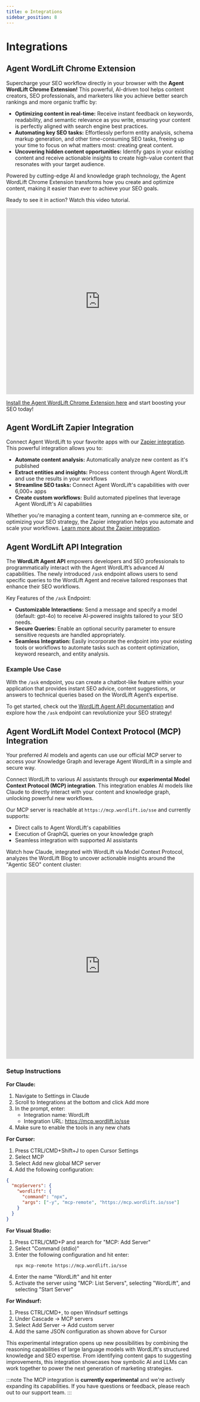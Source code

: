 ```yaml
---
title: ⚙️ Integrations
sidebar_position: 8
---
```


# Integrations

## Agent WordLift Chrome Extension

Supercharge your SEO workflow directly in your browser with the **Agent WordLift Chrome Extension!** This powerful, AI-driven tool helps content creators, SEO professionals, and marketers like you achieve better search rankings and more organic traffic by:

- **Optimizing content in real-time:** Receive instant feedback on keywords, readability, and semantic relevance as you write, ensuring your content is perfectly aligned with search engine best practices.
- **Automating key SEO tasks:** Effortlessly perform entity analysis, schema markup generation, and other time-consuming SEO tasks, freeing up your time to focus on what matters most: creating great content.
- **Uncovering hidden content opportunities:** Identify gaps in your existing content and receive actionable insights to create high-value content that resonates with your target audience.

Powered by cutting-edge AI and knowledge graph technology, the Agent WordLift Chrome Extension transforms how you create and optimize content, making it easier than ever to achieve your SEO goals.

Ready to see it in action? Watch this video tutorial.
<iframe width="100%" height="500" src="https://www.youtube.com/embed/Lmz6Kgi6HB0" frameborder="0" allow="autoplay; encrypted-media" allowfullscreen></iframe>

[Install the Agent WordLift Chrome Extension here](https://chromewebstore.google.com/detail/agent-wordlift/jegfjceighmfpbklniiakflbhceejddb) and start boosting your SEO today!

## Agent WordLift Zapier Integration

Connect Agent WordLift to your favorite apps with our [Zapier integration](/marketing-automation/zapier/introduction/). This powerful integration allows you to:

- **Automate content analysis:** Automatically analyze new content as it's published
- **Extract entities and insights:** Process content through Agent WordLift and use the results in your workflows
- **Streamline SEO tasks:** Connect Agent WordLift's capabilities with over 6,000+ apps
- **Create custom workflows:** Build automated pipelines that leverage Agent WordLift's AI capabilities

Whether you're managing a content team, running an e-commerce site, or optimizing your SEO strategy, the Zapier integration helps you automate and scale your workflows. [Learn more about the Zapier integration](/marketing-automation/zapier/introduction/).

## Agent WordLift API Integration

The **WordLift Agent API** empowers developers and SEO professionals to programmatically interact with the Agent WordLift’s advanced AI capabilities. The newly introduced `/ask` endpoint allows users to send specific queries to the WordLift Agent and receive tailored responses that enhance their SEO workflows.

Key Features of the `/ask` Endpoint:

- **Customizable Interactions:** Send a message and specify a model (default: gpt-4o) to receive AI-powered insights tailored to your SEO needs.
- **Secure Queries:** Enable an optional security parameter to ensure sensitive requests are handled appropriately.
- **Seamless Integration:** Easily incorporate the endpoint into your existing tools or workflows to automate tasks such as content optimization, keyword research, and entity analysis.

### Example Use Case

With the `/ask` endpoint, you can create a chatbot-like feature within your application that provides instant SEO advice, content suggestions, or answers to technical queries based on the WordLift Agent’s expertise.

To get started, check out the [WordLift Agent API documentation](https://docs.wordlift.io/api/agent/wordlift-agent-api/) and explore how the `/ask` endpoint can revolutionize your SEO strategy!

## Agent WordLift Model Context Protocol (MCP) Integration

Your preferred AI models and agents can use our official MCP server to access your Knowledge Graph and leverage Agent WordLift in a simple and secure way.

Connect WordLift to various AI assistants through our **experimental Model Context Protocol (MCP) integration**. This integration enables AI models like Claude to directly interact with your content and knowledge graph, unlocking powerful new workflows.

Our MCP server is reachable at `https://mcp.wordlift.io/sse` and currently supports:
- Direct calls to Agent WordLift's capabilities
- Execution of GraphQL queries on your knowledge graph
- Seamless integration with supported AI assistants

Watch how Claude, integrated with WordLift via Model Context Protocol, analyzes the WordLift Blog to uncover actionable insights around the "Agentic SEO" content cluster:

<iframe width="100%" height="500" src="https://www.youtube.com/embed/6dz_-LbP3eQ" frameborder="0" allow="autoplay; encrypted-media" allowfullscreen></iframe>

### Setup Instructions

**For Claude:**
1. Navigate to Settings in Claude
2. Scroll to Integrations at the bottom and click Add more
3. In the prompt, enter:
   - Integration name: WordLift
   - Integration URL: https://mcp.wordlift.io/sse
4. Make sure to enable the tools in any new chats

**For Cursor:**
1. Press CTRL/CMD+Shift+J to open Cursor Settings
2. Select MCP
3. Select Add new global MCP server
4. Add the following configuration:
```json
{
  "mcpServers": {
    "wordlift": {
      "command": "npx",
      "args": ["-y", "mcp-remote", "https://mcp.wordlift.io/sse"]
    }
  }
}
```

**For Visual Studio:**
1. Press CTRL/CMD+P and search for "MCP: Add Server"
2. Select "Command (stdio)"
3. Enter the following configuration and hit enter:
   ```
   npx mcp-remote https://mcp.wordlift.io/sse
   ```
4. Enter the name "WordLift" and hit enter
5. Activate the server using "MCP: List Servers", selecting "WordLift", and selecting "Start Server"

**For Windsurf:**
1. Press CTRL/CMD+, to open Windsurf settings
2. Under Cascade -> MCP servers
3. Select Add Server -> Add custom server
4. Add the same JSON configuration as shown above for Cursor

This experimental integration opens up new possibilities by combining the reasoning capabilities of large language models with WordLift's structured knowledge and SEO expertise. From identifying content gaps to suggesting improvements, this integration showcases how symbolic AI and LLMs can work together to power the next generation of marketing strategies.

:::note
The MCP integration is **currently experimental** and we're actively expanding its capabilities. If you have questions or feedback, please reach out to our support team.
:::
